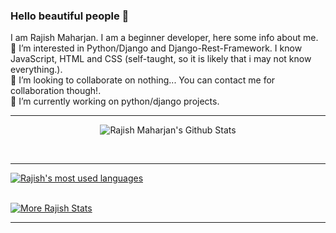 ### Hello beautiful people 👋

I am Rajish Maharjan. I am a beginner developer, here some info about me.<br>
👀 I’m interested in Python/Django and Django-Rest-Framework. I know JavaScript, HTML and CSS (self-taught, so it is likely that i may not know everything.).<br>
💞️ I’m looking to collaborate on nothing... You can contact me for collaboration though!.<br>
🔭 I’m currently working on python/django projects.<br>

<!--
**Rajish123/Rajish123** is a ✨ _special_ ✨ repository because its `README.md` (this file) appears on your GitHub profile.

Here are some ideas to get you started:

- 
- 👯 I’m looking to collaborate on ...
- 🤔 I’m looking for help with ...
- 💬 Ask me about ...
-  ...
- 😄 Pronouns: ...
- ⚡ Fun fact: ...
-->

<hr>
<p align='center'>
  <img align="center" src="https://github-readme-stats.vercel.app/api?username=Rajish123&show_icons=true&title_color=fff&icon_color=79ff97&text_color=efefef&bg_color=24292e" alt="Rajish Maharjan's Github Stats">
</p>
<br>
<hr>
<a href="https://github.com/Rajish123?tab=overview">
<img align="center" alt="Rajish's most used languages" src="https://github-readme-stats.vercel.app/api/top-langs/?username=Rajish123&layout=compact&langs_count=9&theme=radical&exclude_repo=Optifine-Mod-Coder-Pack-1.16.1,Projects"/><br>
<br>
<p><img align="center" src="https://github-readme-streak-stats.herokuapp.com/?user=Rajish123&theme=radical" alt="More Rajish Stats" /></p>
</a>
<hr>
<!-- <h1 align="center">SOCIAL</h1>

<div align="center">
<a href="https://www.linkedin.com/in/ravirajsolanki27/" target="blank"><img src="https://cdn.jsdelivr.net/gh/devicons/devicon/icons/linkedin/linkedin-original.svg" style="height: 3rem"/></a>

<a href="https://codepen.io/ravisolanki27" target="blank">
<img src="https://cdn.jsdelivr.net/gh/devicons/devicon/icons/codepen/codepen-plain.svg" style="height: 3rem; background-color:white"/>
</a> -->

<!-- <a href="https://www.instagram.com/ravi_27.01" target="blank">
<img src="https://img.icons8.com/fluency/48/000000/instagram-new.png/" style="height:3rem">
</a> -->
